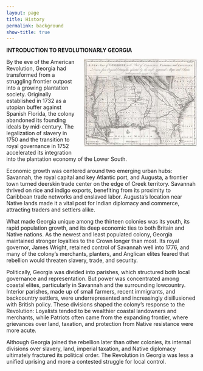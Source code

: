 ```yaml
---
layout: page
title: History
permalink: background
show-title: true
---
```


**INTRODUCTION TO REVOLUTIONARLY GEORGIA**

<p align="right">
    <img src="assets/img/Georgiamap1748.jpeg" alt="Descriptive alt text"
         style="float: right; margin: 0 0 1rem 1rem; width: 300px; height: auto;" />
<p>
By the eve of the American Revolution, Georgia had transformed from a struggling frontier outpost into a growing plantation society. Originally established in 1732 as a utopian buffer against Spanish Florida, the colony abandoned its founding ideals by mid-century. The legalization of slavery in 1750 and the transition to royal governance in 1752 accelerated its integration into the plantation economy of the Lower South.
  
</p>

Economic growth was centered around two emerging urban hubs: Savannah, the royal capital and key Atlantic port, and Augusta, a frontier town turned deerskin trade center on the edge of Creek territory. Savannah thrived on rice and indigo exports, benefiting from its proximity to Caribbean trade networks and enslaved labor. Augusta’s location near Native lands made it a vital post for Indian diplomacy and commerce, attracting traders and settlers alike.

</p>

What made Georgia unique among the thirteen colonies was its youth, its rapid population growth, and its deep economic ties to both Britain and Native nations. As the newest and least populated colony, Georgia maintained stronger loyalties to the Crown longer than most. Its royal governor, James Wright, retained control of Savannah well into 1776, and many of the colony’s merchants, planters, and Anglican elites feared that rebellion would threaten slavery, trade, and security.

</p>

Politically, Georgia was divided into parishes, which structured both local governance and representation. But power was concentrated among coastal elites, particularly in Savannah and the surrounding lowcountry. Interior parishes, made up of small farmers, recent immigrants, and backcountry settlers, were underrepresented and increasingly disillusioned with British policy. These divisions shaped the colony’s response to the Revolution: Loyalists tended to be wealthier coastal landowners and merchants, while Patriots often came from the expanding frontier, where grievances over land, taxation, and protection from Native resistance were more acute.

</p>

Although Georgia joined the rebellion later than other colonies, its internal divisions over slavery, land, imperial taxation, and Native diplomacy ultimately fractured its political order. The Revolution in Georgia was less a unified uprising and more a contested struggle for local control.

